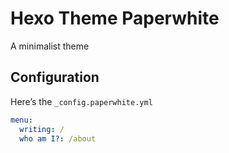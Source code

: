 # Hexo Theme Paperwhite
A minimalist theme

## Configuration
Here’s the `_config.paperwhite.yml`
```yml
menu:
  writing: /
  who am I?: /about
```
